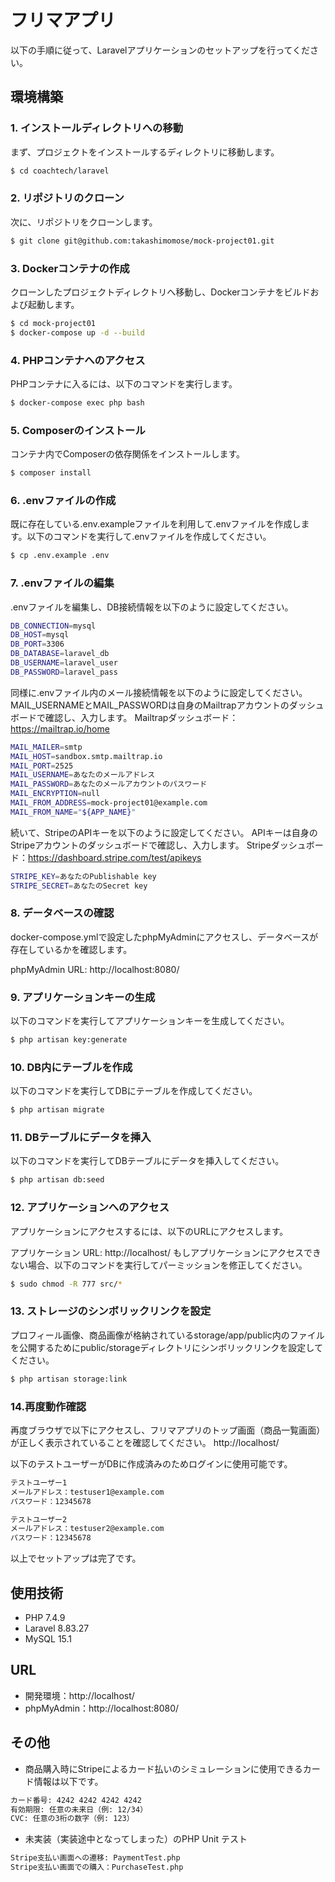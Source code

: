 # フリマアプリ
以下の手順に従って、Laravelアプリケーションのセットアップを行ってください。

## 環境構築

### 1. インストールディレクトリへの移動
まず、プロジェクトをインストールするディレクトリに移動します。

```bash
$ cd coachtech/laravel
```

### 2. リポジトリのクローン
次に、リポジトリをクローンします。

```bash
$ git clone git@github.com:takashimomose/mock-project01.git
```

### 3. Dockerコンテナの作成
クローンしたプロジェクトディレクトリへ移動し、Dockerコンテナをビルドおよび起動します。

```bash
$ cd mock-project01
$ docker-compose up -d --build
```

### 4. PHPコンテナへのアクセス
PHPコンテナに入るには、以下のコマンドを実行します。

```bash
$ docker-compose exec php bash
```

### 5. Composerのインストール
コンテナ内でComposerの依存関係をインストールします。

```bash
$ composer install
```

### 6. .envファイルの作成
既に存在している.env.exampleファイルを利用して.envファイルを作成します。以下のコマンドを実行して.envファイルを作成してください。

```bash
$ cp .env.example .env
```

### 7. .envファイルの編集
.envファイルを編集し、DB接続情報を以下のように設定してください。

```bash
DB_CONNECTION=mysql
DB_HOST=mysql
DB_PORT=3306
DB_DATABASE=laravel_db
DB_USERNAME=laravel_user
DB_PASSWORD=laravel_pass
```
同様に.envファイル内のメール接続情報を以下のように設定してください。
MAIL_USERNAMEとMAIL_PASSWORDは自身のMailtrapアカウントのダッシュボードで確認し、入力します。
Mailtrapダッシュボード：https://mailtrap.io/home

```bash
MAIL_MAILER=smtp
MAIL_HOST=sandbox.smtp.mailtrap.io
MAIL_PORT=2525
MAIL_USERNAME=あなたのメールアドレス
MAIL_PASSWORD=あなたのメールアカウントのパスワード
MAIL_ENCRYPTION=null
MAIL_FROM_ADDRESS=mock-project01@example.com
MAIL_FROM_NAME="${APP_NAME}"
```
続いて、StripeのAPIキーを以下のように設定してください。
APIキーは自身のStripeアカウントのダッシュボードで確認し、入力します。
Stripeダッシュボード：https://dashboard.stripe.com/test/apikeys

```bash
STRIPE_KEY=あなたのPublishable key
STRIPE_SECRET=あなたのSecret key
```

### 8. データベースの確認
docker-compose.ymlで設定したphpMyAdminにアクセスし、データベースが存在しているかを確認します。

phpMyAdmin URL: http://localhost:8080/

### 9. アプリケーションキーの生成
以下のコマンドを実行してアプリケーションキーを生成してください。

```bash
$ php artisan key:generate
```

### 10. DB内にテーブルを作成
以下のコマンドを実行してDBにテーブルを作成してください。

```bash
$ php artisan migrate
```

### 11. DBテーブルにデータを挿入
以下のコマンドを実行してDBテーブルにデータを挿入してください。

```bash
$ php artisan db:seed
```

### 12. アプリケーションへのアクセス
アプリケーションにアクセスするには、以下のURLにアクセスします。

アプリケーション URL: http://localhost/
もしアプリケーションにアクセスできない場合、以下のコマンドを実行してパーミッションを修正してください。

```bash
$ sudo chmod -R 777 src/*
```

### 13. ストレージのシンボリックリンクを設定
プロフィール画像、商品画像が格納されているstorage/app/public内のファイルを公開するためにpublic/storageディレクトリにシンボリックリンクを設定してください。

```bash
$ php artisan storage:link
```

### 14.再度動作確認
再度ブラウザで以下にアクセスし、フリマアプリのトップ画面（商品一覧画面）が正しく表示されていることを確認してください。
http://localhost/

以下のテストユーザーがDBに作成済みのためログインに使用可能です。

```bash
テストユーザー1
メールアドレス：testuser1@example.com
パスワード：12345678

テストユーザー2
メールアドレス：testuser2@example.com
パスワード：12345678
```

以上でセットアップは完了です。

## 使用技術
- PHP 7.4.9
- Laravel 8.83.27
- MySQL 15.1

## URL
- 開発環境：http://localhost/
- phpMyAdmin：http://localhost:8080/

## その他
- 商品購入時にStripeによるカード払いのシミュレーションに使用できるカード情報は以下です。

```bash
カード番号: 4242 4242 4242 4242
有効期限: 任意の未来日（例: 12/34）
CVC: 任意の3桁の数字（例: 123）
```

- 未実装（実装途中となってしまった）のPHP Unit テスト

```bash
Stripe支払い画面への遷移: PaymentTest.php
Stripe支払い画面での購入：PurchaseTest.php
```

